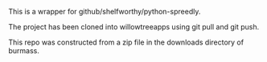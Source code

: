 
This is a wrapper for github/shelfworthy/python-spreedly.

The project has been cloned into willowtreeapps using git pull and git push.


This repo was constructed from a zip file in the downloads directory of burmass. 